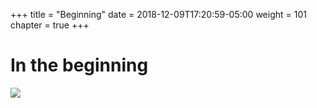 +++
title = "Beginning"
date = 2018-12-09T17:20:59-05:00
weight = 101
chapter = true
+++

# In the beginning 

![](/intro-k8s/images/docker/app2.png)
